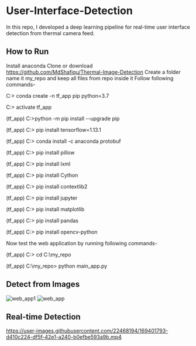 # User-Interface-Detection
In this repo, I developed a deep learning pipeline for real-time user interface detection from thermal camera feed.

## How to Run
Install anaconda
Clone or download  https://github.com/MdShafiqu/Thermal-Image-Detection
Create a folder name it my_repo and keep all files from repo inside it
Follow following commands-

C:\> conda create -n tf_app pip python=3.7

C:\> activate tf_app

(tf_app) C:\>python -m pip install --upgrade pip

(tf_app) C:\> pip install tensorflow=1.13.1

(tf_app) C:\> conda install -c anaconda protobuf

(tf_app) C:\> pip install pillow

(tf_app) C:\> pip install lxml

(tf_app) C:\> pip install Cython

(tf_app) C:\> pip install contextlib2

(tf_app) C:\> pip install jupyter

(tf_app) C:\> pip install matplotlib

(tf_app) C:\> pip install pandas

(tf_app) C:\> pip install opencv-python

Now test the web application by running following commands-

(tf_app) C:\> cd C:\my_repo

(tf_app) C:\my_repo> python main_app.py
## Detect from Images
![web_app1](https://user-images.githubusercontent.com/22468194/168495337-ded66a3b-9c86-4e9f-8684-5eac8b7d6eee.png)
![web_app](https://user-images.githubusercontent.com/22468194/168495356-483a4cbd-2a22-4781-8af6-e1cd06b7a6c0.png)

## Real-time Detection



https://user-images.githubusercontent.com/22468194/169401793-d410c224-df5f-42e1-a240-b0efbe593a9b.mp4

